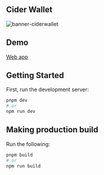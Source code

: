 ## Cider Wallet

![banner-ciderwallet](https://user-images.githubusercontent.com/36173828/211326363-d04a91f3-bf88-4f94-a887-9716379414f4.png)

## Demo

[Web app](https://cider-wallet.vercel.app/)

## Getting Started

First, run the development server:

```bash
pnpm dev
# or
npm run dev
```

## Making production build

Run the following:

```bash
pnpm build
# or
npm run build
```
